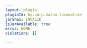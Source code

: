 ```yaml
---
layout: plugin
pluginId: by.corp.mazan.locomotive
jarSha1: INVALID
isJarAvailable: true
error: NONE
violations: []

---
```


